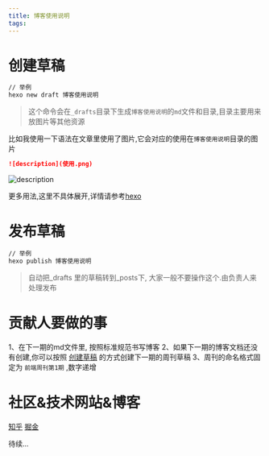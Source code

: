 ```yaml
---
title: 博客使用说明
tags:
---
```


# 创建草稿 <span id="创建草稿"></span>

```bash
// 举例
hexo new draft 博客使用说明
```
> 这个命令会在`_drafts`目录下生成`博客使用说明`的`md`文件和目录,目录主要用来放图片等其他资源

比如我使用一下语法在文章里使用了图片,它会对应的使用在`博客使用说明`目录的图片
```markdown
![description](使用.png)
```
![description](使用.png)

更多用法,这里不具体展开,详情请参考[hexo](https://hexo.io/zh-cn/)

# 发布草稿

```bash
// 举例
hexo publish 博客使用说明
```

> 自动把_drafts 里的草稿转到_posts下, 大家一般不要操作这个.由负责人来处理发布


# 贡献人要做的事

1、在下一期的md文件里, 按照标准规范书写博客
2、如果下一期的博客文档还没有创建,你可以按照 [创建草稿](#创建草稿) 的方式创建下一期的周刊草稿
3、周刊的命名格式固定为 `前端周刊第1期` ,数字递增



# 社区&技术网站&博客

[知乎](https://www.zhihu.com/)
[掘金](https://juejin.im/)

待续...